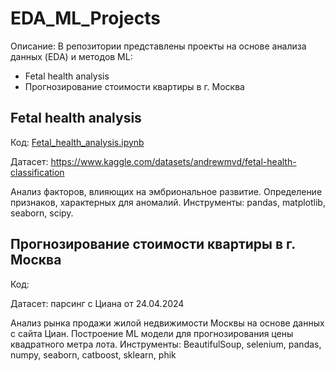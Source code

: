# EDA_ML_Projects

Описание:
В репозитории представлены проекты на основе анализа данных (EDA) и методов ML: 

- Fetal health analysis
- Прогнозирование стоимости квартиры в г. Москва

## Fetal health analysis
Код: [Fetal_health_analysis.ipynb](https://github.com/Wintringham/EDA_ML_Projects/blob/972301c6b813e62d30a41314f0ef8dea81e0bfb0/Fetal_health_analysis.ipynb)

Датасет: https://www.kaggle.com/datasets/andrewmvd/fetal-health-classification

Анализ факторов, влияющих на эмбриональное развитие. Определение признаков, характерных для аномалий. Инструменты: pandas, matplotlib, seaborn, scipy.

## Прогнозирование стоимости квартиры в г. Москва
Код: 

Датасет: парсинг с Циана от 24.04.2024

Анализ рынка продажи жилой недвижимости Москвы на основе данных с сайта Циан. Построение ML модели для прогнозирования цены квадратного метра лота. Инструменты: BeautifulSoup, selenium, pandas, numpy, seaborn, catboost, sklearn, phik
